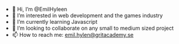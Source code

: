 - 👋 Hi, I’m @EmilHyleen
- 👀 I’m interested in web development and the games industry
- 🌱 I’m currently learning Javascript
- 💞️ I’m looking to collaborate on any small to medium sized project
- 📫 How to reach me: emil.hylen@gritacademy.se

<!---
EmilHyleen/EmilHyleen is a ✨ special ✨ repository because its `README.md` (this file) appears on your GitHub profile.
You can click the Preview link to take a look at your changes.
--->
